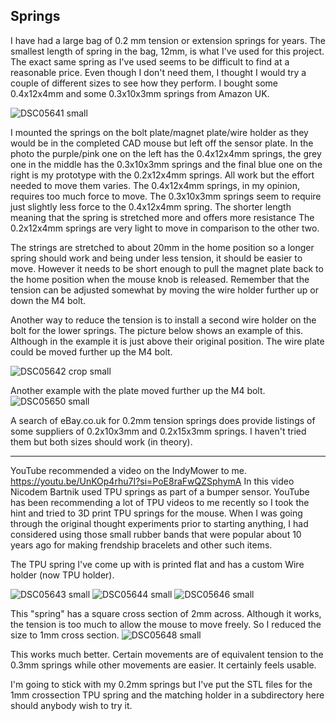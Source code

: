 <h2>Springs</h2>
I have had a large bag of 0.2 mm tension or extension springs for years. The smallest length of spring in the bag, 12mm, is what I've used for this project.
The exact same spring as I've used seems to be difficult to find at a reasonable price. Even though I don't need them, I thought I would try a couple of different sizes to see how they perform.
I bought some 0.4x12x4mm and some 0.3x10x3mm springs from Amazon UK.

![DSC05641 small](https://github.com/user-attachments/assets/b557b989-aa73-4ffe-8ec8-fdf90fde122c)

I mounted the springs on the bolt plate/magnet plate/wire holder as they would be in the completed CAD mouse but left off the sensor plate. 
In the photo the purple/pink one on the left has the 0.4x12x4mm springs, the grey one in the middle has the 0.3x10x3mm springs and the final blue one on the right is my prototype with the 0.2x12x4mm springs.
All work but the effort needed to move them varies. The 0.4x12x4mm springs, in my opinion, requires too much force to move.
The 0.3x10x3mm springs seem to require just slightly less force to the 0.4x12x4mm spring. The shorter length meaning that the spring is stretched more and offers more resistance
The 0.2x12x4mm springs are very light to move in comparison to the other two.

The strings are stretched to about 20mm in the home position so a longer spring should work and being under less tension, it should be easier to move.
However it needs to be short enough to pull the magnet plate back to the home position when the mouse knob is released. Remember that the tension can be adjusted somewhat by moving the wire holder further up or down the M4 bolt.

Another way to reduce the tension is to install a second wire holder on the bolt for the lower springs. The picture below shows an example of this. Although in the example it is just above their original position. The wire plate could be moved further up the M4 bolt.

![DSC05642 crop small](https://github.com/user-attachments/assets/21b25c33-1a8d-4b6a-8e5c-dcf800928678)

Another example with the plate moved further up the M4 bolt.
![DSC05650 small](https://github.com/user-attachments/assets/ae8c9640-dc88-4dad-a2c9-780758ed08b7)

A search of eBay.co.uk for 0.2mm tension springs does provide listings of some suppliers of 0.2x10x3mm and 0.2x15x3mm springs. I haven't tried them but both sizes should work (in theory).

-------------
YouTube recommended a video on the IndyMower to me. https://youtu.be/UnKOp4rhu7I?si=PoE8raFwQZSphymA
In this video Nicodem Bartnik used TPU springs as part of a bumper sensor. YouTube has been recommending a lot of TPU videos to me recently so I took the hint and tried to 3D print TPU springs for the mouse. When I was going through the original thought experiments prior to starting anything, I had considered using those small rubber bands that were popular about 10 years ago for making frendship bracelets and other such items.

The TPU spring I've come up with is printed flat and has a custom Wire holder (now TPU holder).

![DSC05643 small](https://github.com/user-attachments/assets/a46e72b2-84ab-46b5-a0a6-1b11b3927232)
![DSC05644 small](https://github.com/user-attachments/assets/a6cd8de4-b3b7-4d07-8615-f3432566a3f8)
![DSC05646 small](https://github.com/user-attachments/assets/72917c7b-ed99-4669-9185-92f2293e56f8)

This "spring" has a square cross section of 2mm across. Although it works, the tension is too much to allow the mouse to move freely. So I reduced the size to 1mm cross section.
![DSC05648 small](https://github.com/user-attachments/assets/6cf38788-b0ef-4000-b1e2-63cc995bc56c)

This works much better. Certain movements are of equivalent tension to the 0.3mm springs while other movements are easier. It certainly feels usable.

I'm going to stick with my 0.2mm springs but I've put the STL files for the 1mm crossection TPU spring and the matching holder in a subdirectory here should anybody wish to try it.
